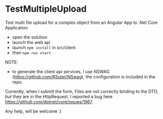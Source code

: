 # TestMultipleUpload
Test multi file upload for a complex object from an Angular App to .Net Core Application

- open the solution
- launch the web api
- launch `npm install` in src/client
- then `npm run start`

NOTE:
-  to generate the client api services, I use NSWAG (https://github.com/RSuter/NSwag), the configuration is included in the repo.

Currently, when I submit the form, Files are not correctly binding to the DTO, but they are in the HttpRequest. 
I reported a bug here https://github.com/dotnet/core/issues/1967. 

Any help, will be welcome :)

